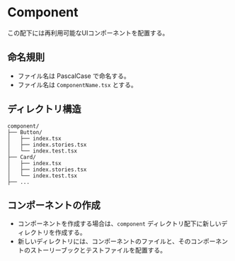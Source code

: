 # Component

この配下には再利用可能なUIコンポーネントを配置する。

## 命名規則

- ファイル名は PascalCase で命名する。
- ファイル名は `ComponentName.tsx` とする。

## ディレクトリ構造

```
component/
├── Button/
│   ├── index.tsx
│   ├── index.stories.tsx
│   └── index.test.tsx
├── Card/
│   ├── index.tsx
│   ├── index.stories.tsx
│   └── index.test.tsx
├── ...
```

## コンポーネントの作成

- コンポーネントを作成する場合は、`component` ディレクトリ配下に新しいディレクトリを作成する。
- 新しいディレクトリには、コンポーネントのファイルと、そのコンポーネントのストーリーブックとテストファイルを配置する。
